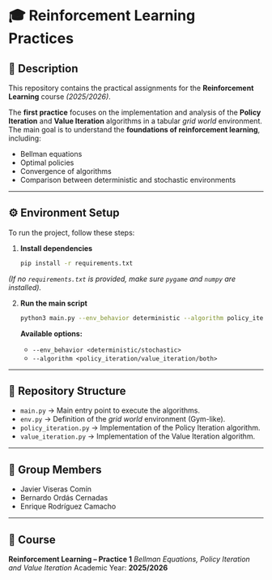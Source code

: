 # 🎓 Reinforcement Learning Practices

## 📌 Description
This repository contains the practical assignments for the **Reinforcement Learning** course *(2025/2026)*.  

The **first practice** focuses on the implementation and analysis of the **Policy Iteration** and **Value Iteration** algorithms in a tabular *grid world* environment.  
The main goal is to understand the **foundations of reinforcement learning**, including:

- Bellman equations  
- Optimal policies  
- Convergence of algorithms  
- Comparison between deterministic and stochastic environments  

---

## ⚙️ Environment Setup
To run the project, follow these steps:

1. **Install dependencies**
   ```bash
   pip install -r requirements.txt
    ````

*(If no `requirements.txt` is provided, make sure `pygame` and `numpy` are installed).*

2. **Run the main script**

   ```bash
   python3 main.py --env_behavior deterministic --algorithm policy_iteration
   ```

   **Available options:**

   * `--env_behavior <deterministic/stochastic>`
   * `--algorithm <policy_iteration/value_iteration/both>`

---

## 📂 Repository Structure

* `main.py` → Main entry point to execute the algorithms.
* `env.py` → Definition of the *grid world* environment (Gym-like).
* `policy_iteration.py` → Implementation of the Policy Iteration algorithm.
* `value_iteration.py` → Implementation of the Value Iteration algorithm.

---

## 👥 Group Members

* Javier Viseras Comín
* Bernardo Ordás Cernadas
* Enrique Rodríguez Camacho

---

## 📖 Course

**Reinforcement Learning – Practice 1**
*Bellman Equations, Policy Iteration and Value Iteration*
Academic Year: **2025/2026**
